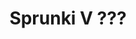 ---
slug: sprunki-v-2320
title: Sprunki V ???
description: "Sprunki V ??? is an exciting online game. Play for free directly in your browser!"
icon: /images/popular_mods/Sprunki V ---.png
url: https://wowtbc.net/sprunkin/sprunki-v/index.html
previewImage: /images/popular_mods/Sprunki V ---.png
type: popular mods

# SEO配置
seo:
  title: "Sprunki V ??? - Play Free Online Game | Fun Browser Games"
  description: "Sprunki V ??? - Play this fun online game for free in your browser. No download required!"
  ogImage: "/images/popular_mods/Sprunki V ---.png"
  keywords: "sprunki-v-2320, online game, browser game, free game, popular mods game, play online"

videoUrls:
  - https://www.youtube.com/embed/example1
  - https://www.youtube.com/embed/example2

whyPlay:
  title: "Why Play Sprunki V ????"
  items:
    - "Immersive Gameplay: Sprunki V ??? offers an engaging and immersive gaming experience that will keep you entertained for hours"
    - "Challenging Levels: Test your skills with increasingly difficult challenges and obstacles"
    - "Beautiful Graphics: Enjoy stunning visuals and smooth animations that bring the game world to life"
    - "Regular Updates: New content and features are added regularly to keep the game fresh and exciting"
    - "Free to Play: Experience all the fun without spending a penny"
    - "Community Features: Connect with other players, share strategies, and compete for high scores"
    - "Cross-Platform: Play on any device with a web browser, no downloads required"

features:
  title: "Key Features of Sprunki V ???"
  image: "/images/popular_mods/Sprunki V ---.png"
  items:
    - "Intuitive Controls: Easy to learn controls make Sprunki V ??? accessible for players of all skill levels"
    - "Multiple Game Modes: Enjoy various gameplay options that provide different challenges and experiences"
    - "Character Customization: Personalize your gaming experience with unique characters and items"
    - "Achievement System: Complete special tasks to earn rewards and recognition"
    - "Leaderboards: Compete with players worldwide and see who can achieve the highest scores"

characteristics:
  title: "Game Characteristics"
  image: "/images/popular_mods/Sprunki V ---.png"
  items:
    - "Genre: Popular mods game with elements of strategy and skill"
    - "Difficulty: Suitable for both casual gamers and those seeking a challenge"
    - "Play Time: Quick sessions or extended gameplay, depending on your preference"
    - "Art Style: Vibrant and engaging visuals that enhance the gaming experience"
    - "Sound Design: Immersive audio that complements the gameplay perfectly"

info: "Sprunki V ??? is an exciting online game that offers players a unique and engaging gaming experience. With its intuitive controls, stunning visuals, and challenging gameplay, Sprunki V ??? provides hours of entertainment for players of all ages and skill levels. Whether you're looking for a quick gaming session during a break or an extended play session, Sprunki V ??? delivers an immersive experience that will keep you coming back for more. The game features multiple levels of increasing difficulty, ensuring that players are constantly challenged as they progress. With regular updates adding new content and features, Sprunki V ??? remains fresh and exciting, providing endless entertainment options for its growing community of players."

howToPlayIntro: "Welcome to Sprunki V ???! This guide will walk you through the basics and help you master the game. Whether you're a beginner or looking to improve your skills, these tips and instructions will enhance your gaming experience."

howToPlaySteps:
  - title: "Getting Started"
    description: "Begin your Sprunki V ??? adventure by familiarizing yourself with the controls. Use your keyboard or mouse to navigate through the game interface. The tutorial will guide you through the basic mechanics and help you understand the objectives."
  - title: "Understanding the Objectives"
    description: "In Sprunki V ???, your main goal is to progress through levels by completing specific objectives. Each level presents unique challenges that require different strategies and approaches."
  - title: "Mastering the Controls"
    description: "Practice using the controls to improve your precision and reaction time. Sprunki V ??? requires quick reflexes and strategic thinking to overcome obstacles and defeat opponents."
  - title: "Utilizing Power-ups"
    description: "Collect power-ups throughout the game to enhance your abilities and overcome difficult challenges. Each power-up offers unique advantages that can be crucial for success."
  - title: "Developing Strategies"
    description: "As you progress in Sprunki V ???, develop effective strategies for different scenarios. Analyze patterns, anticipate challenges, and adapt your approach to maximize your performance."

faq:
  title: "Frequently Asked Questions about Sprunki V ???"
  items:
    - question: "Is Sprunki V ??? free to play?"
      answer: "Yes, Sprunki V ??? is completely free to play directly in your web browser. No downloads or purchases are required to enjoy the full game experience."
    - question: "Can I play Sprunki V ??? on mobile devices?"
      answer: "Yes, Sprunki V ??? is optimized for both desktop and mobile play. You can enjoy the game on any device with a web browser and internet connection."
    - question: "Are there any in-game purchases?"
      answer: "While Sprunki V ??? is free to play, there may be optional in-game purchases available for cosmetic items or additional features that don't affect core gameplay."
    - question: "How often is Sprunki V ??? updated?"
      answer: "The developers regularly update Sprunki V ??? with new content, features, and improvements based on player feedback and game performance."
    - question: "Can I play Sprunki V ??? offline?"
      answer: "Currently, Sprunki V ??? requires an internet connection to play as it's a browser-based online game."
    - question: "Is Sprunki V ??? suitable for children?"
      answer: "Yes, Sprunki V ??? is designed to be family-friendly and suitable for players of all ages."
    - question: "How do I report bugs or issues?"
      answer: "If you encounter any problems while playing Sprunki V ???, you can report them through the game's support page or contact the developers directly through their website."
    - question: "Still Have Questions?"
      answer: "If you have additional questions about Sprunki V ??? that aren't covered in this FAQ, please visit our support center or contact our customer service team for assistance."
---